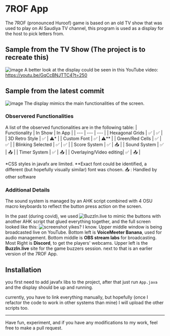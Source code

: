 # 7ROF App
The 7ROF (pronounced Huroof) game is based on an old TV show that was used to play on Al Saudiya TV channel, this program is used as a display for the host to pick letters from.

## Sample from the TV Show (The project is to recreate this)
![image](https://user-images.githubusercontent.com/30318708/178619545-4c2aa351-80d3-4a98-98e5-88d1de051fac.png "Image from the TV Show")
A better look at the display could be seen in this YouTube video: https://youtu.be/GqCcBNJTTC4?t=250

## Sample from the latest commit
![image](https://user-images.githubusercontent.com/30318708/178620742-63421131-0fd7-49f9-8c33-4c1263d8a650.png "Image from the App")
The display mimics the main functionalities of the screen.

### Observered Functionalities 
A list of the observed functionalities are in the following table:
| Functionality | In Show | In App |
| --- | --- | --- |
| Hexagonal Grids | :white_check_mark: | :white_check_mark: |
| 3D Retro Style | :white_check_mark: | :warning:* |
| Custom Font | :white_check_mark: | :warning:** |
| Green/Red Cells | :white_check_mark: | :white_check_mark: |
| Blinking Selected | :white_check_mark: | :white_check_mark: |
| Score System | :white_check_mark: | :outbox_tray: |
| Sound System | :white_check_mark: | :outbox_tray: |
| Timer System | :white_check_mark: | :outbox_tray: |
| Overlaying/Video editing| :white_check_mark: | :outbox_tray: |

*CSS styles in javafx are limited. 
**Exact font could be identified, a different (but hopefully visually similar) font was chosen.
:outbox_tray: : Handled by other software

### Additional Details
The sound system is managed by an AHK script combined with 4 OSU macro keyboards to reflect the button press action on the screen.

In the past (during covid), we used ![BuzzIn.live](https://buzzin.live/) to mimic the buttons with another AHK script that glued everything together, and the full screen looked like this:
![screenshot](https://user-images.githubusercontent.com/30318708/178625313-70cf767a-3125-4fe4-b6ad-559eefc47827.jpeg)
yikes? I know.
Upper middle window is being broadcasted live on YouTube.
Bottom left is **VoiceMeeter Banana**, used for audio management.
Bottom middle is **OBS stream labs** for broadcasting.
Most Right is **Discord**, to get the players' webcams.
Upper left is the **BuzzIn.live** site for the game buzzers session.
next to that is an earlier version of the 7ROF App.

## Installation
you first need to add javafx libs to the project, after that just run `App.java` and the display should be up and running.

currently, you have to link everything manually, but hopefully (once I refactor the code to work in other systems than mine) I will upload the other scripts too.

___
Have fun, experiment, and if you have any modifications to my work, feel free to make a pull request.
